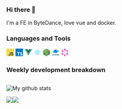### Hi there 👋

I'm a FE in ByteDance, love vue and docker.

### Languages and Tools

<code><img height="20" src="https://raw.githubusercontent.com/github/explore/80688e429a7d4ef2fca1e82350fe8e3517d3494d/topics/javascript/javascript.png"></code>
<code><img height="20" src="https://raw.githubusercontent.com/github/explore/80688e429a7d4ef2fca1e82350fe8e3517d3494d/topics/typescript/typescript.png"></code>
<code><img height="20" src="https://raw.githubusercontent.com/github/explore/80688e429a7d4ef2fca1e82350fe8e3517d3494d/topics/vue/vue.png"></code>
<code><img height="20" src="https://raw.githubusercontent.com/github/explore/80688e429a7d4ef2fca1e82350fe8e3517d3494d/topics/react/react.png"></code>
<code><img height="20" src="https://raw.githubusercontent.com/github/explore/80688e429a7d4ef2fca1e82350fe8e3517d3494d/topics/nodejs/nodejs.png"></code>
<code><img height="20" src="https://raw.githubusercontent.com/github/explore/80688e429a7d4ef2fca1e82350fe8e3517d3494d/topics/docker/docker.png"></code>
<code><img height="20" src="https://raw.githubusercontent.com/github/explore/5c058a388828bb5fde0bcafd4bc867b5bb3f26f3/topics/graphql/graphql.png"></code>

### Weekly development breakdown
<!--START_SECTION:waka-->
```text

```
<!--END_SECTION:waka-->

![My github stats](https://github-readme-stats.vercel.app/api?username=cs-tao&hide=["contribs"])

<a href="https://github.com/CS-Tao/CS-Tao.github.io">
  <img align="left" src="https://github-readme-stats.anuraghazra1.vercel.app/api/pin/?username=cs-tao&repo=CS-Tao.github.io" />
</a>

<a href="https://github.com/CS-Tao/services">
  <img align="left" src="https://github-readme-stats.anuraghazra1.vercel.app/api/pin/?username=cs-tao&repo=services" />
</a>
